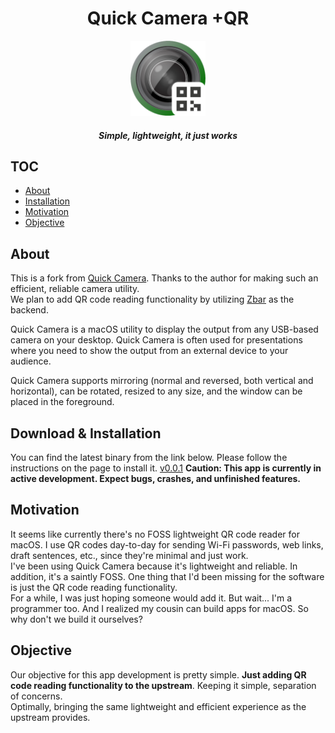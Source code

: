 <div align="center">
<h1>Quick Camera +QR</h1>

<img alt="Camera Logo" height="120" src="./Assets.xcassets/AppIcon.appiconset/Icon-256.png" />
  
<h5>Simple, lightweight, it just works</h5>

</div>

## TOC

<!-- toc -->

- [About](#about)
- [Installation](#installation)
- [Motivation](#motivation)
- [Objective](#objective)

<!-- tocstop -->

## About

This is a fork from [Quick Camera](https://github.com/simonguest/quick-camera). Thanks to the author for making such an efficient, reliable camera utility.  
We plan to add QR code reading functionality by utilizing [Zbar](https://github.com/mchehab/zbar?utm_source=chatgpt.com) as the backend.

Quick Camera is a macOS utility to display the output from any USB-based camera on your desktop. Quick Camera is often used for presentations where you need to show the output from an external device to your audience.

Quick Camera supports mirroring (normal and reversed, both vertical and horizontal), can be rotated, resized to any size, and the window can be placed in the foreground.

## Download & Installation

You can find the latest binary from the link below. Please follow the instructions on the page to install it.
[v0.0.1](https://github.com/takamasa1999/quick-camera-plus-qr/releases/tag/v0.0.1)
**Caution: This app is currently in active development. Expect bugs, crashes, and unfinished features.**

## Motivation

It seems like currently there's no FOSS lightweight QR code reader for macOS. I use QR codes day-to-day for sending Wi-Fi passwords, web links, draft sentences, etc., since they're minimal and just work.  
I've been using Quick Camera because it's lightweight and reliable. In addition, it's a saintly FOSS. One thing that I'd been missing for the software is just the QR code reading functionality.  
For a while, I was just hoping someone would add it. But wait... I'm a programmer too. And I realized my cousin can build apps for macOS. So why don't we build it ourselves?

## Objective

Our objective for this app development is pretty simple. **Just adding QR code reading functionality to the upstream**.
Keeping it simple, separation of concerns.  
Optimally, bringing the same lightweight and efficient experience as the upstream provides.
